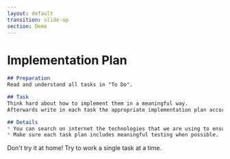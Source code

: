 ```yaml
---
layout: default
transition: slide-up
section: Demo
---
```


# Implementation Plan

<CopyCodeBlock v-click copy-label="Copy prompt" copied-label="Copied!" aria-label="Copy prompt">

```markdown
## Preparation
Read and understand all tasks in "To Do".

## Task
Think hard about how to implement them in a meaningful way.
Afterwards write in each task the appropriate implementation plan according to the guidelines.

## Details
* You can search on internet the technologies that we are using to ensure that you know how to use their latest versions.
* Make sure each task plan includes meaningful testing when possible.

```

</CopyCodeBlock>

<card v-click icon="⚠️" variant="warning" title="Warning" class="mt-10 w-120">
  Don't try it at home! Try to work a single task at a time.
</card>
